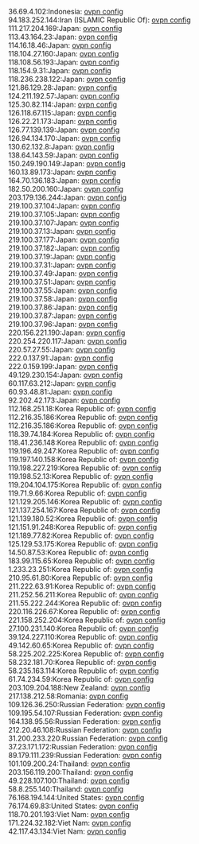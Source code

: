 36.69.4.102:Indonesia: [ovpn config](vpn/36_69_4_102.ovpn)  
94.183.252.144:Iran (ISLAMIC Republic Of): [ovpn config](vpn/94_183_252_144.ovpn)  
111.217.204.169:Japan: [ovpn config](vpn/111_217_204_169.ovpn)  
113.43.164.23:Japan: [ovpn config](vpn/113_43_164_23.ovpn)  
114.16.18.46:Japan: [ovpn config](vpn/114_16_18_46.ovpn)  
118.104.27.160:Japan: [ovpn config](vpn/118_104_27_160.ovpn)  
118.108.56.193:Japan: [ovpn config](vpn/118_108_56_193.ovpn)  
118.154.9.31:Japan: [ovpn config](vpn/118_154_9_31.ovpn)  
118.236.238.122:Japan: [ovpn config](vpn/118_236_238_122.ovpn)  
121.86.129.28:Japan: [ovpn config](vpn/121_86_129_28.ovpn)  
124.211.192.57:Japan: [ovpn config](vpn/124_211_192_57.ovpn)  
125.30.82.114:Japan: [ovpn config](vpn/125_30_82_114.ovpn)  
126.118.67.115:Japan: [ovpn config](vpn/126_118_67_115.ovpn)  
126.22.21.173:Japan: [ovpn config](vpn/126_22_21_173.ovpn)  
126.77.139.139:Japan: [ovpn config](vpn/126_77_139_139.ovpn)  
126.94.134.170:Japan: [ovpn config](vpn/126_94_134_170.ovpn)  
130.62.132.8:Japan: [ovpn config](vpn/130_62_132_8.ovpn)  
138.64.143.59:Japan: [ovpn config](vpn/138_64_143_59.ovpn)  
150.249.190.149:Japan: [ovpn config](vpn/150_249_190_149.ovpn)  
160.13.89.173:Japan: [ovpn config](vpn/160_13_89_173.ovpn)  
164.70.136.183:Japan: [ovpn config](vpn/164_70_136_183.ovpn)  
182.50.200.160:Japan: [ovpn config](vpn/182_50_200_160.ovpn)  
203.179.136.244:Japan: [ovpn config](vpn/203_179_136_244.ovpn)  
219.100.37.104:Japan: [ovpn config](vpn/219_100_37_104.ovpn)  
219.100.37.105:Japan: [ovpn config](vpn/219_100_37_105.ovpn)  
219.100.37.107:Japan: [ovpn config](vpn/219_100_37_107.ovpn)  
219.100.37.13:Japan: [ovpn config](vpn/219_100_37_13.ovpn)  
219.100.37.177:Japan: [ovpn config](vpn/219_100_37_177.ovpn)  
219.100.37.182:Japan: [ovpn config](vpn/219_100_37_182.ovpn)  
219.100.37.19:Japan: [ovpn config](vpn/219_100_37_19.ovpn)  
219.100.37.31:Japan: [ovpn config](vpn/219_100_37_31.ovpn)  
219.100.37.49:Japan: [ovpn config](vpn/219_100_37_49.ovpn)  
219.100.37.51:Japan: [ovpn config](vpn/219_100_37_51.ovpn)  
219.100.37.55:Japan: [ovpn config](vpn/219_100_37_55.ovpn)  
219.100.37.58:Japan: [ovpn config](vpn/219_100_37_58.ovpn)  
219.100.37.86:Japan: [ovpn config](vpn/219_100_37_86.ovpn)  
219.100.37.87:Japan: [ovpn config](vpn/219_100_37_87.ovpn)  
219.100.37.96:Japan: [ovpn config](vpn/219_100_37_96.ovpn)  
220.156.221.190:Japan: [ovpn config](vpn/220_156_221_190.ovpn)  
220.254.220.117:Japan: [ovpn config](vpn/220_254_220_117.ovpn)  
220.57.27.55:Japan: [ovpn config](vpn/220_57_27_55.ovpn)  
222.0.137.91:Japan: [ovpn config](vpn/222_0_137_91.ovpn)  
222.0.159.199:Japan: [ovpn config](vpn/222_0_159_199.ovpn)  
49.129.230.154:Japan: [ovpn config](vpn/49_129_230_154.ovpn)  
60.117.63.212:Japan: [ovpn config](vpn/60_117_63_212.ovpn)  
60.93.48.81:Japan: [ovpn config](vpn/60_93_48_81.ovpn)  
92.202.42.173:Japan: [ovpn config](vpn/92_202_42_173.ovpn)  
112.168.251.18:Korea Republic of: [ovpn config](vpn/112_168_251_18.ovpn)  
112.216.35.186:Korea Republic of: [ovpn config](vpn/112_216_35_186.ovpn)  
112.216.35.186:Korea Republic of: [ovpn config](vpn/112_216_35_186.ovpn)  
118.39.74.184:Korea Republic of: [ovpn config](vpn/118_39_74_184.ovpn)  
118.41.236.148:Korea Republic of: [ovpn config](vpn/118_41_236_148.ovpn)  
119.196.49.247:Korea Republic of: [ovpn config](vpn/119_196_49_247.ovpn)  
119.197.140.158:Korea Republic of: [ovpn config](vpn/119_197_140_158.ovpn)  
119.198.227.219:Korea Republic of: [ovpn config](vpn/119_198_227_219.ovpn)  
119.198.52.13:Korea Republic of: [ovpn config](vpn/119_198_52_13.ovpn)  
119.204.104.175:Korea Republic of: [ovpn config](vpn/119_204_104_175.ovpn)  
119.71.9.66:Korea Republic of: [ovpn config](vpn/119_71_9_66.ovpn)  
121.129.205.146:Korea Republic of: [ovpn config](vpn/121_129_205_146.ovpn)  
121.137.254.167:Korea Republic of: [ovpn config](vpn/121_137_254_167.ovpn)  
121.139.180.52:Korea Republic of: [ovpn config](vpn/121_139_180_52.ovpn)  
121.151.91.248:Korea Republic of: [ovpn config](vpn/121_151_91_248.ovpn)  
121.189.77.82:Korea Republic of: [ovpn config](vpn/121_189_77_82.ovpn)  
125.129.53.175:Korea Republic of: [ovpn config](vpn/125_129_53_175.ovpn)  
14.50.87.53:Korea Republic of: [ovpn config](vpn/14_50_87_53.ovpn)  
183.99.115.65:Korea Republic of: [ovpn config](vpn/183_99_115_65.ovpn)  
1.233.23.251:Korea Republic of: [ovpn config](vpn/1_233_23_251.ovpn)  
210.95.61.80:Korea Republic of: [ovpn config](vpn/210_95_61_80.ovpn)  
211.222.63.91:Korea Republic of: [ovpn config](vpn/211_222_63_91.ovpn)  
211.252.56.211:Korea Republic of: [ovpn config](vpn/211_252_56_211.ovpn)  
211.55.222.244:Korea Republic of: [ovpn config](vpn/211_55_222_244.ovpn)  
220.116.226.67:Korea Republic of: [ovpn config](vpn/220_116_226_67.ovpn)  
221.158.252.204:Korea Republic of: [ovpn config](vpn/221_158_252_204.ovpn)  
27.100.231.140:Korea Republic of: [ovpn config](vpn/27_100_231_140.ovpn)  
39.124.227.110:Korea Republic of: [ovpn config](vpn/39_124_227_110.ovpn)  
49.142.60.65:Korea Republic of: [ovpn config](vpn/49_142_60_65.ovpn)  
58.225.202.225:Korea Republic of: [ovpn config](vpn/58_225_202_225.ovpn)  
58.232.181.70:Korea Republic of: [ovpn config](vpn/58_232_181_70.ovpn)  
58.235.163.114:Korea Republic of: [ovpn config](vpn/58_235_163_114.ovpn)  
61.74.234.59:Korea Republic of: [ovpn config](vpn/61_74_234_59.ovpn)  
203.109.204.188:New Zealand: [ovpn config](vpn/203_109_204_188.ovpn)  
217.138.212.58:Romania: [ovpn config](vpn/217_138_212_58.ovpn)  
109.126.36.250:Russian Federation: [ovpn config](vpn/109_126_36_250.ovpn)  
109.195.54.107:Russian Federation: [ovpn config](vpn/109_195_54_107.ovpn)  
164.138.95.56:Russian Federation: [ovpn config](vpn/164_138_95_56.ovpn)  
212.20.46.108:Russian Federation: [ovpn config](vpn/212_20_46_108.ovpn)  
31.200.233.220:Russian Federation: [ovpn config](vpn/31_200_233_220.ovpn)  
37.23.171.172:Russian Federation: [ovpn config](vpn/37_23_171_172.ovpn)  
89.179.111.239:Russian Federation: [ovpn config](vpn/89_179_111_239.ovpn)  
101.109.200.24:Thailand: [ovpn config](vpn/101_109_200_24.ovpn)  
203.156.119.200:Thailand: [ovpn config](vpn/203_156_119_200.ovpn)  
49.228.107.100:Thailand: [ovpn config](vpn/49_228_107_100.ovpn)  
58.8.255.140:Thailand: [ovpn config](vpn/58_8_255_140.ovpn)  
76.168.194.144:United States: [ovpn config](vpn/76_168_194_144.ovpn)  
76.174.69.83:United States: [ovpn config](vpn/76_174_69_83.ovpn)  
118.70.201.193:Viet Nam: [ovpn config](vpn/118_70_201_193.ovpn)  
171.224.32.182:Viet Nam: [ovpn config](vpn/171_224_32_182.ovpn)  
42.117.43.134:Viet Nam: [ovpn config](vpn/42_117_43_134.ovpn)  
